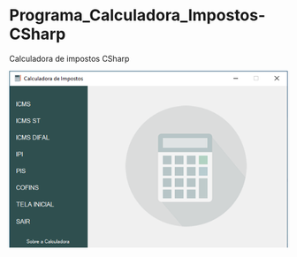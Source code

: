 # Programa_Calculadora_Impostos-CSharp
Calculadora de impostos CSharp

![Imagem Principal](https://github.com/Michael-Junior/Programa_Calculadora_Impostos-CSharp/blob/main/Imagens/ImagePrincipal_Calculadora.png)
